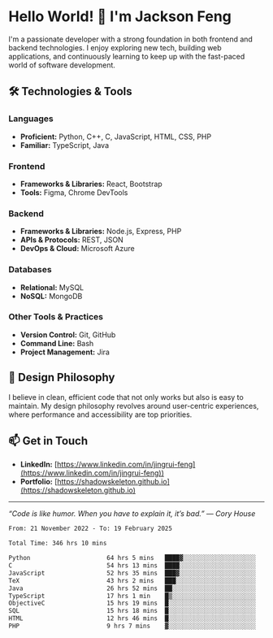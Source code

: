 # Hello World! 👋 I'm Jackson Feng

I'm a passionate developer with a strong foundation in both frontend and backend technologies. I enjoy exploring new tech, building web applications, and continuously learning to keep up with the fast-paced world of software development.

## 🛠 Technologies & Tools

### Languages
- **Proficient:** Python, C++, C, JavaScript, HTML, CSS, PHP
- **Familiar:** TypeScript, Java

### Frontend
- **Frameworks & Libraries:** React, Bootstrap
- **Tools:** Figma, Chrome DevTools

### Backend
- **Frameworks & Libraries:** Node.js, Express, PHP
- **APIs & Protocols:** REST, JSON
- **DevOps & Cloud:** Microsoft Azure

### Databases
- **Relational:** MySQL
- **NoSQL:** MongoDB

### Other Tools & Practices
- **Version Control:** Git, GitHub
- **Command Line:** Bash
- **Project Management:** Jira


## 🎨 Design Philosophy

I believe in clean, efficient code that not only works but also is easy to maintain. My design philosophy revolves around user-centric experiences, where performance and accessibility are top priorities.

## 📫 Get in Touch

- **LinkedIn:** [https://www.linkedin.com/in/jingrui-feng](https://www.linkedin.com/in/jingrui-feng))
- **Portfolio:** [https://shadowskeleton.github.io](https://shadowskeleton.github.io)

---

*“Code is like humor. When you have to explain it, it’s bad.” — Cory House*



<!--START_SECTION:waka-->

```txt
From: 21 November 2022 - To: 19 February 2025

Total Time: 346 hrs 10 mins

Python                     64 hrs 5 mins   ████▓░░░░░░░░░░░░░░░░░░░░   18.51 %
C                          54 hrs 13 mins  ████░░░░░░░░░░░░░░░░░░░░░   15.66 %
JavaScript                 52 hrs 35 mins  ███▓░░░░░░░░░░░░░░░░░░░░░   15.19 %
TeX                        43 hrs 2 mins   ███░░░░░░░░░░░░░░░░░░░░░░   12.43 %
Java                       26 hrs 52 mins  ██░░░░░░░░░░░░░░░░░░░░░░░   07.76 %
TypeScript                 17 hrs 1 min    █▒░░░░░░░░░░░░░░░░░░░░░░░   04.92 %
ObjectiveC                 15 hrs 19 mins  █░░░░░░░░░░░░░░░░░░░░░░░░   04.43 %
SQL                        15 hrs 18 mins  █░░░░░░░░░░░░░░░░░░░░░░░░   04.42 %
HTML                       12 hrs 46 mins  █░░░░░░░░░░░░░░░░░░░░░░░░   03.69 %
PHP                        9 hrs 7 mins    ▓░░░░░░░░░░░░░░░░░░░░░░░░   02.64 %
```

<!--END_SECTION:waka-->

